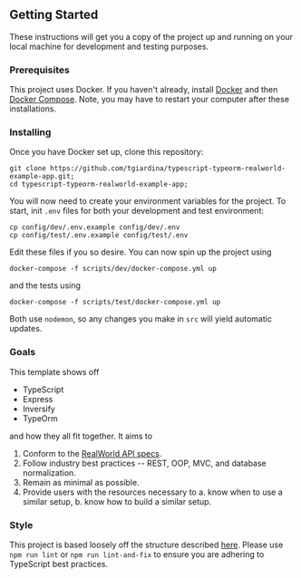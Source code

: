 ## Getting Started

These instructions will get you a copy of the project up and running on your local machine for development and testing purposes.

### Prerequisites

This project uses Docker. If you haven't already, install [Docker](https://docs.docker.com/get-docker/) and then [Docker Compose](https://docs.docker.com/compose/install/). Note, you may have to restart your computer after these installations.

### Installing

Once you have Docker set up, clone this repository:
```
git clone https://github.com/tgiardina/typescript-typeorm-realworld-example-app.git;
cd typescript-typeorm-realworld-example-app;
```
You will now need to create your environment variables for the project. To start, init `.env` files for both your development and test environment:
```
cp config/dev/.env.example config/dev/.env
cp config/test/.env.example config/test/.env
```
Edit these files if you so desire. You can now spin up the project using
```
docker-compose -f scripts/dev/docker-compose.yml up
```
and the tests using
```
docker-compose -f scripts/test/docker-compose.yml up
```
Both use `nodemon`, so any changes you make in `src` will yield automatic updates.

### Goals

This template shows off

- TypeScript
- Express
- Inversify
- TypeOrm

and how they all fit together. It aims to

1. Conform to the [RealWorld API specs](https://github.com/gothinkster/realworld/tree/master/api#realworld-api-spec).
2. Follow industry best practices -- REST, OOP, MVC, and database normalization.
3. Remain as minimal as possible.
4. Provide users with the resources necessary to
  a. know when to use a similar setup,
  b. know how to build a similar setup.

### Style

This project is based loosely off the structure described [here](https://softwareontheroad.com/ideal-nodejs-project-structure/). Please use `npm run lint` or `npm run lint-and-fix` to ensure you are adhering to TypeScript best practices.